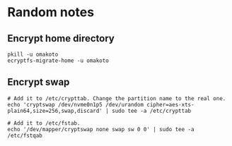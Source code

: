 # Random notes

## Encrypt home directory

```
pkill -u omakoto
ecryptfs-migrate-home -u omakoto
```
## Encrypt swap


```
# Add it to /etc/crypttab. Change the partition name to the real one.
echo 'cryptswap /dev/nvme0n1p5 /dev/urandom cipher=aes-xts-plain64,size=256,swap,discard' | sudo tee -a /etc/crypttab

# Add it to /etc/fstab.
echo '/dev/mapper/cryptswap none swap sw 0 0' | sudo tee -a /etc/fstqab

```
